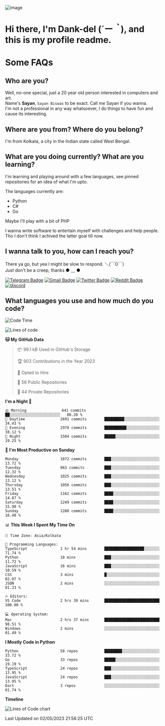 ![image](https://user-images.githubusercontent.com/63096193/125182844-29f20800-e22f-11eb-8dc9-b0f2d29647bb.png)

# **Hi there, I'm Dank-del (*´ー｀*), and this is my profile readme.**
<!--  [![Profile views](https://gpvc.arturio.dev/dank-del)](https://github.com/dank-del) -->
# Some FAQs

## **Who are you?**

Well, no-one special, just a 20 year old person interested in computers and art. \
Name's **Sayan**, `Sayan Biswas` to be exact. Call me Sayan if you wanna. \
I'm not a professional in any way whatsoever, I do things to have fun and cause its interesting.

## **Where are you from? Where do you belong?**

I'm from Kolkata, a city in the Indian state called West Bengal.

## **What are you doing currently? What are you learning?**

I'm learning and playing around with a few languages, see pinned repositories for an idea of what I'm upto.

The languages currently are:

- Python
- C#
- Go

Maybe I'll play with a bit of PHP

I wanna write software to entertain myself with challenges and help people. \
Tho I don't think I achived the latter goal till now.

<!--## **Eww, I see a weeb profile.**

Can't help it, it's the best way to hide my face on this account
> Why do people hate weebs .-.

## **Cool, what more interests you?**

My interests are quite, weird. They're scattered all over the place. \
I've been fascinated by music and have studied it since the age of 6, I've performed on stage and on air but yeah now I've been away from that. I specialize in key instruments. \
Another thing that interests me is Media Production, aka, working with audio, video and broadcasting media.

> I just like art in general. also feeds the reason of me being obsessed with Japanese drawings (⋟ ﹏ ⋞)-->

## **I wanna talk to you, how can I reach you?**

There ya go, but yea I might be slow to respond. ＼(￣O￣) \
Just don't be a creep, thanks ● ﹏ ●

[![Telegram Badge](https://img.shields.io/badge/-dank_as_fuck-1ca0f1?style=flat-square&logo=telegram&logoColor=white&link=https://t.me/dank_as_fuck)](https://t.me/dank_as_fuck)
[![Gmail Badge](https://img.shields.io/badge/-sayan@asia.com-c14438?style=flat-square&logo=Gmail&logoColor=white&link=mailto:sayan@asia.com)](mailto:sayan@asia.com)
[![Twitter Badge](https://img.shields.io/twitter/follow/TheDankDel?style=social)](https://twitter.com/TheDankDel)
[![Reddit Badge](https://img.shields.io/reddit/user-karma/combined/dank_as_fuck_?style=social)](https://www.reddit.com/user/dank_as_fuck_/)
[![discord](https://discord-md-badge.vercel.app/api/shield/506536929152466945?style=social)](https://discordapp.com/users/506536929152466945)

## **What languages you use and how much do you code?**

<!--START_SECTION:waka-->
![Code Time](http://img.shields.io/badge/Code%20Time-1%2C142%20hrs%2033%20mins-blue)

![Lines of code](https://img.shields.io/badge/From%20Hello%20World%20I%27ve%20Written-4.4%20million%20lines%20of%20code-blue)

**🐱 My GitHub Data** 

> 📦 99.1 kB Used in GitHub's Storage 
 > 
> 🏆 903 Contributions in the Year 2023
 > 
> 💼 Opted to Hire
 > 
> 📜 56 Public Repositories 
 > 
> 🔑 44 Private Repositories 
 > 
**I'm a Night 🦉** 

```text
🌞 Morning                641 commits         ██░░░░░░░░░░░░░░░░░░░░░░░   08.20 % 
🌆 Daytime                2691 commits        █████████░░░░░░░░░░░░░░░░   34.43 % 
🌃 Evening                2979 commits        ██████████░░░░░░░░░░░░░░░   38.12 % 
🌙 Night                  1504 commits        █████░░░░░░░░░░░░░░░░░░░░   19.25 % 
```
📅 **I'm Most Productive on Sunday** 

```text
Monday                   1072 commits        ███░░░░░░░░░░░░░░░░░░░░░░   13.72 % 
Tuesday                  963 commits         ███░░░░░░░░░░░░░░░░░░░░░░   12.32 % 
Wednesday                1025 commits        ███░░░░░░░░░░░░░░░░░░░░░░   13.12 % 
Thursday                 1056 commits        ███░░░░░░░░░░░░░░░░░░░░░░   13.51 % 
Friday                   1162 commits        ████░░░░░░░░░░░░░░░░░░░░░   14.87 % 
Saturday                 1249 commits        ████░░░░░░░░░░░░░░░░░░░░░   15.98 % 
Sunday                   1288 commits        ████░░░░░░░░░░░░░░░░░░░░░   16.48 % 
```


📊 **This Week I Spent My Time On** 

```text
🕑︎ Time Zone: Asia/Kolkata

💬 Programming Languages: 
TypeScript               1 hr 54 mins        ██████████████████░░░░░░░   71.74 % 
Python                   18 mins             ███░░░░░░░░░░░░░░░░░░░░░░   11.72 % 
JavaScript               16 mins             ███░░░░░░░░░░░░░░░░░░░░░░   10.59 % 
CSS                      3 mins              █░░░░░░░░░░░░░░░░░░░░░░░░   02.07 % 
JSON                     2 mins              ░░░░░░░░░░░░░░░░░░░░░░░░░   01.33 % 

🔥 Editors: 
VS Code                  2 hrs 39 mins       █████████████████████████   100.00 % 

💻 Operating System: 
Mac                      2 hrs 37 mins       █████████████████████████   98.51 % 
Windows                  2 mins              ░░░░░░░░░░░░░░░░░░░░░░░░░   01.49 % 
```

**I Mostly Code in Python** 

```text
Python                   58 repos            ████████░░░░░░░░░░░░░░░░░   33.72 % 
Go                       33 repos            █████░░░░░░░░░░░░░░░░░░░░   19.19 % 
TypeScript               24 repos            ███░░░░░░░░░░░░░░░░░░░░░░   13.95 % 
JavaScript               24 repos            ███░░░░░░░░░░░░░░░░░░░░░░   13.95 % 
Dart                     3 repos             ░░░░░░░░░░░░░░░░░░░░░░░░░   01.74 % 
```



**Timeline**

![Lines of Code chart](https://raw.githubusercontent.com/Dank-del/Dank-del/main/assets/bar_graph.png)


 Last Updated on 02/05/2023 21:56:25 UTC
<!--END_SECTION:waka-->

<!--## **Can I stalk your spotify?**

Um sure.

![OwO Spotify](https://spotify-recently-played-readme.vercel.app/api?user=31fdrsslnr7nvq4ytqwtw7c4rxfm&count=5)-->
